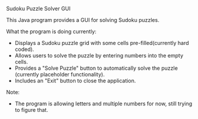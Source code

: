 Sudoku Puzzle Solver GUI

This Java program provides a GUI for solving Sudoku puzzles.

What the program is doing currently:
- Displays a Sudoku puzzle grid with some cells pre-filled(currently hard coded).
- Allows users to solve the puzzle by entering numbers into the empty cells.
- Provides a "Solve Puzzle" button to automatically solve the puzzle (currently placeholder functionality).
- Includes an "Exit" button to close the application.

Note:
- The program is allowing letters and multiple numbers for now, still trying to figure that.
